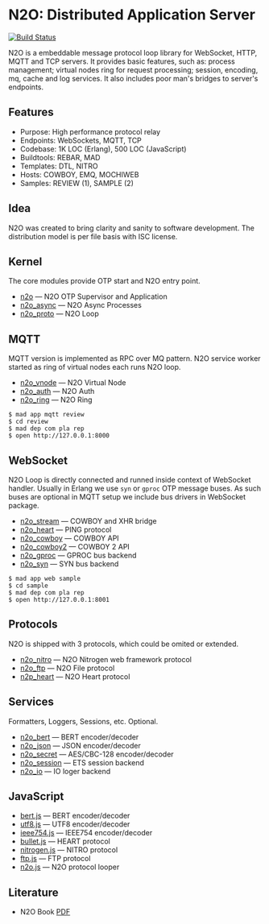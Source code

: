 N2O: Distributed Application Server
===================================

[![Build Status](https://travis-ci.org/synrc/n2o.svg?branch=master)](https://travis-ci.org/synrc/n2o)

N2O is a embeddable message protocol loop library for
WebSocket, HTTP, MQTT and TCP servers. It provides basic
features, such as: process management; virtual nodes ring for
request processing; session, encoding, mq, cache and log services.
It also includes poor man's bridges to server's endpoints.

Features
--------

* Purpose: High performance protocol relay
* Endpoints: WebSockets, MQTT, TCP
* Codebase: 1K LOC (Erlang), 500 LOC (JavaScript)
* Buildtools: REBAR, MAD
* Templates: DTL, NITRO
* Hosts: COWBOY, EMQ, MOCHIWEB
* Samples: REVIEW (1), SAMPLE (2)

Idea
----

N2O was created to bring clarity and sanity to software development.
The distribution model is per file basis with ISC license.

Kernel
------

The core modules provide OTP start and N2O entry point.

* [n2o](https://ws.n2o.space/man/n2o.htm) — N2O OTP Supervisor and Application
* [n2o_async](https://ws.n2o.space/man/n2o_async.htm) — N2O Async Processes
* [n2o_proto](https://ws.n2o.space/man/n2o_proto.htm) — N2O Loop

MQTT
----

MQTT version is implemented as RPC over MQ pattern.
N2O service worker started as ring of virtual nodes each runs N2O loop.

* [n2o_vnode](https://ws.n2o.space/man/n2o_vnode.htm) — N2O Virtual Node
* [n2o_auth](https://ws.n2o.space/man/n2o_auth.htm) — N2O Auth
* [n2o_ring](https://ws.n2o.space/man/n2o_ring.htm) — N2O Ring

```
$ mad app mqtt review
$ cd review
$ mad dep com pla rep
$ open http://127.0.0.1:8000
```

WebSocket
---------

N2O Loop is directly connected and runned inside context of WebSocket handler.
Usually in Erlang we use `syn` or `gproc` OTP message buses.
As such buses are optional in MQTT setup we include bus drivers in WebSocket package.

* [n2o_stream](https://ws.n2o.space/man/n2o_stream.htm) — COWBOY and XHR bridge
* [n2o_heart](https://ws.n2o.space/man/n2o_heart.htm) — PING protocol
* [n2o_cowboy](https://ws.n2o.space/man/n2o_cowboy.htm) — COWBOY API
* [n2o_cowboy2](https://ws.n2o.space/man/n2o_cowboy2.htm) — COWBOY 2 API
* [n2o_gproc](https://ws.n2o.space/man/n2o_gproc.htm) — GPROC bus backend
* [n2o_syn](https://ws.n2o.space/man/n2o_syn.htm) — SYN bus backend

```
$ mad app web sample
$ cd sample
$ mad dep com pla rep
$ open http://127.0.0.1:8001
```

Protocols
---------

N2O is shipped with 3 protocols, which could be omited or extended.

* [n2o_nitro](https://ws.n2o.space/man/n2o_nitro.htm) — N2O Nitrogen web framework protocol
* [n2o_ftp](https://ws.n2o.space/man/n2o_ftp.htm) — N2O File protocol
* [n2p_heart](https://ws.n2o.space/man/n2o_heart.htm) — N2O Heart protocol

Services
--------

Formatters, Loggers, Sessions, etc. Optional.

* [n2o_bert](https://ws.n2o.space/man/n2o_bert.htm) — BERT encoder/decoder
* [n2o_json](https://ws.n2o.space/man/n2o_json.htm) — JSON encoder/decoder
* [n2o_secret](https://ws.n2o.space/man/n2o_secret.htm)  — AES/CBC-128 encoder/decoder
* [n2o_session](https://ws.n2o.space/man/n2o_session.htm) — ETS session backend
* [n2o_io](https://ws.n2o.space/man/n2o_io.htm) — IO loger backend

JavaScript
----------

* [bert.js](https://ws.n2o.space/man/bert.js.htm) — BERT encoder/decoder
* [utf8.js](https://ws.n2o.space/man/utf8.js.htm) — UTF8 encoder/decoder
* [ieee754.js](https://ws.n2o.space/man/ieee754.js.htm) — IEEE754 encoder/decoder
* [bullet.js](https://ws.n2o.space/man/bullet.js.htm)  — HEART protocol
* [nitrogen.js](https://ws.n2o.space/man/nitrogen.js.htm)  — NITRO protocol
* [ftp.js](https://ws.n2o.space/man/ftp.js.htm)  — FTP protocol
* [n2o.js](https://ws.n2o.space/man/n2o.js.htm) — N2O protocol looper

Literature
----------

* N2O Book [PDF](http://synrc.com/apps/n2o/doc/book.pdf)

